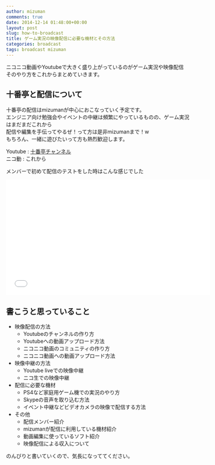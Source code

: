 ```yaml
---
author: mizuman
comments: true
date: 2014-12-14 01:48:00+00:00
layout: post
slug: how-to-broadcast
title: ゲーム実況の映像配信に必要な機材とその方法
categories: broadcast
tags: broadcast mizuman
---
```


ニコニコ動画やYoutubeで大きく盛り上がっているのがゲーム実況や映像配信  
そのやり方をこれからまとめていきます。

<!-- more -->

## 十番亭と配信について

十番亭の配信はmizumanが中心におこなっていく予定です。  
エンジニア向け勉強会やイベントの中継は頻繁にやっているものの、ゲーム実況はまだまだこれから  
配信や編集を手伝ってやるぜ！って方は是非mizumanまで！w  
もちろん、一緒に遊びたいって方も熱烈歓迎します。

Youtube : [十番亭チャンネル](https://www.youtube.com/channel/UC-vxS0c8M-D1Ng_udqw2OdA)  
ニコ動 : これから

メンバーで初めて配信のテストをした時はこんな感じでした  

<div class="bt-video-container"><iframe width="560" height="315" src="//www.youtube.com/embed/9aV0lLX4kXA" frameborder="0" allowfullscreen></iframe></div>

## 書こうと思っていること

* 映像配信の方法
  * Youtubeのチャンネルの作り方
  * Youtubeへの動画アップロード方法
  * ニコニコ動画のコミュニティの作り方
  * ニコニコ動画への動画アップロード方法
* 映像中継の方法
  * Youtube liveでの映像中継
  * ニコ生での映像中継
* 配信に必要な機材
  * PS4など家庭用ゲーム機での実況のやり方
  * Skypeの音声を取り込む方法
  * イベント中継などビデオカメラの映像で配信する方法
* その他
  * 配信メンバー紹介
  * mizumanが配信に利用している機材紹介
  * 動画編集に使っているソフト紹介
  * 映像配信による収入について



のんびりと書いていくので、気長になっててください。
